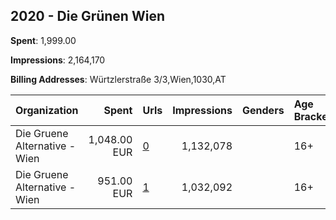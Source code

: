 ## 2020 - Die Grünen Wien 
**Spent**: 1,999.00

**Impressions**: 2,164,170

**Billing Addresses**: Würtzlerstraße 3/3,Wien,1030,AT

|Organization|Spent|Urls|Impressions|Genders|Age Brackets|Country Codes|
|:---|---:|:---|---:|:---|:---|:---|
|Die Gruene Alternative - Wien|1,048.00 EUR|[0](https://www.snap.com/political-ads/asset/2d343351691fbf1bc0c1a76ffb1a1846ebd97f56541dc0fd6b2b88a1b56f978b?mediaType=mov)|1,132,078||16+|austria|
|Die Gruene Alternative - Wien|951.00 EUR|[1](https://www.snap.com/political-ads/asset/8f3e32ff2211bb1e602380a46e7caf50a82dc7519e4832b3593e0a43d636dd8b?mediaType=mov)|1,032,092||16+|austria|

